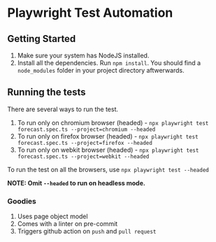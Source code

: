 # Playwright Test Automation

## Getting Started

1. Make sure your system has NodeJS installed.
2. Install all the dependencies. Run `npm install`. You should find a `node_modules` folder in your project directory aftwerwards.

## Running the tests
There are several ways to run the test.

1. To run only on chromium browser (headed) - `npx playwright test forecast.spec.ts --project=chromium --headed`
2. To run only on firefox browser (headed) - `npx playwright test forecast.spec.ts --project=firefox --headed`
3. To run only on webkit browser (headed) - `npx playwright test forecast.spec.ts --project=webkit --headed`

To run the test on all the browsers, use `npx playwright test --headed`

**NOTE: Omit `--headed` to run on headless mode.**

### Goodies
1. Uses page object model
2. Comes with a linter on pre-commit
3. Triggers github action on `push` and `pull request`
